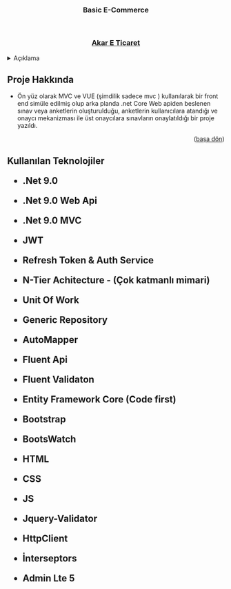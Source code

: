 <a name="readme-top"></a>





<!-- PROJECT LOGO -->
<br />

<div align="center">
  <h3 align="center">Basic E-Commerce</h3>
  <br>
  <h3> <a href=""> Akar E Ticaret</a> </h3> 
</div>



<!-- TABLE OF CONTENTS -->
<details>
  <summary>Açıklama</summary>
  <ol>
    <li>
      <a href="#Proje-Hakkinda">Proje Hakkında</a>
    </li>
    <li>
      <a href="#teknolojiler">Kullanılan Teknolojiler </a>
    </li>
      </ol>
</details>



<!-- ABOUT THE PROJECT -->
<h2 id="Proje-Hakkinda"> Proje Hakkında </h2>

<!-- <img src ="https://raw.githubusercontent.com/mberkayakardev/Study_Case/refs/heads/master/Resimler/1.png" >
<img src ="https://raw.githubusercontent.com/mberkayakardev/Study_Case/refs/heads/master/Resimler/2.png" >
<img src ="https://raw.githubusercontent.com/mberkayakardev/Study_Case/refs/heads/master/Resimler/3.png" >
<img src ="https://raw.githubusercontent.com/mberkayakardev/Study_Case/refs/heads/master/Resimler/4.png" >
<img src ="https://raw.githubusercontent.com/mberkayakardev/Study_Case/refs/heads/master/Resimler/5.png" >
<img src ="https://raw.githubusercontent.com/mberkayakardev/Study_Case/refs/heads/master/Resimler/6.png" > -->

 



* Ön yüz olarak MVC ve VUE (şimdilik sadece mvc ) kullanılarak bir front end simüle edilmiş olup arka planda .net Core Web apiden beslenen sınav veya anketlerin oluşturulduğu, anketlerin kullanıcılara atandığı ve onaycı mekanizması ile üst onaycılara sınavların onaylatıldığı bir proje yazıldı.  

<p align="right">(<a href="#readme-top">başa dön</a>)</p>


<h2 id="teknolojiler"> Kullanılan Teknolojiler </id>

* .Net 9.0

* .Net 9.0 Web Api

* .Net 9.0 MVC

* JWT

* Refresh Token & Auth Service 

* N-Tier Achitecture - (Çok katmanlı mimari)

* Unit Of Work

* Generic Repository

* AutoMapper

* Fluent Api

* Fluent Validaton

* Entity Framework Core (Code first)

* Bootstrap

* BootsWatch

* HTML

* CSS

* JS

* Jquery-Validator

* HttpClient

* İnterseptors

* Admin Lte 5


